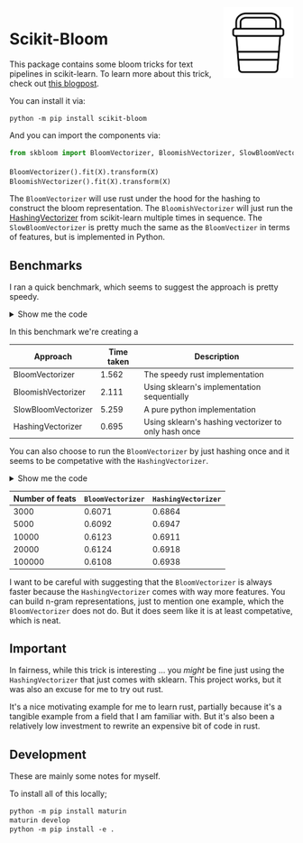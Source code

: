 <img src="icon.svg" width="125" height="125" align="right" />

# Scikit-Bloom 

This package contains some bloom tricks for text pipelines in scikit-learn. To learn more about this trick, check out [this blogpost](https://explosion.ai/blog/bloom-embeddings).

You can install it via:

```
python -m pip install scikit-bloom
```

And you can import the components via: 

```python
from skbloom import BloomVectorizer, BloomishVectorizer, SlowBloomVectorizer

BloomVectorizer().fit(X).transform(X)
BloomishVectorizer().fit(X).transform(X)
```

The `BloomVectorizer` will use rust under the hood for the hashing to construct the bloom representation. The `BloomishVectorizer` will just run the [HashingVectorizer](https://scikit-learn.org/stable/modules/generated/sklearn.feature_extraction.text.HashingVectorizer.html) from scikit-learn multiple times in sequence. The `SlowBloomVectorizer` is pretty much the same as the `BloomVectizer` in terms of features, but is implemented in Python.

## Benchmarks 

I ran a quick benchmark, which seems to suggest the approach is pretty speedy. 

<details>
    <summary>Show me the code</summary>

```python
import time
from datasets import load_dataset
from skbloom import BloomVectorizer, BloomishVectorizer, SlowBloomVectorizer
from sklearn.feature_extraction.text import HashingVectorizer

dataset = load_dataset("clinc_oos", "plus")
texts = dataset['train']['text'] * 10

trials = [BloomVectorizer(n_features=10_000), 
          BloomishVectorizer(n_features=10_000), 
          SlowBloomVectorizer(n_features=10_000), 
          HashingVectorizer(n_features=10_000)]

for trial in trials:
    tic = time.time()
    trial.fit_transform(texts)
    toc = time.time()
    print(f"{trial.__class_.__name__}: {toc - tic}")
```
</details>

In this benchmark we're creating a 

| Approach            | Time taken | Description 
| ------------------- | ---------- | ------------
| BloomVectorizer     | 1.562      | The speedy rust implementation
| BloomishVectorizer  | 2.111      | Using sklearn's implementation sequentially 
| SlowBloomVectorizer | 5.259      | A pure python implementation
| HashingVectorizer   | 0.695      | Using sklearn's hashing vectorizer to only hash once

You can also choose to run the `BloomVectorizer` by just hashing once and it seems to be competative with the `HashingVectorizer`. 

<details>
    <summary>Show me the code</summary>

```python
import time
from datasets import load_dataset
from skbloom import BloomVectorizer, BloomishVectorizer, SlowBloomVectorizer
from sklearn.feature_extraction.text import HashingVectorizer

dataset = load_dataset("clinc_oos", "plus")
texts = dataset['train']['text'] * 10

for feats in [3000, 5000, 10000, 20000, 100_000]:
    trials = [BloomVectorizer(n_hash=1, n_features=feats), HashingVectorizer(n_features=feats)]
    for trial in trials:
        tic = time.time()
        trial.fit_transform(texts)
        toc = time.time()
        print(f"{feats}: {trial.__class__.__name__}: {toc - tic}")

```
</details>

| Number of feats     | `BloomVectorizer` | `HashingVectorizer` 
| ------------------- | ----------------- | ------------
| 3000                | 0.6071            | 0.6864
| 5000                | 0.6092            | 0.6947
| 10000               | 0.6123            | 0.6911
| 20000               | 0.6124            | 0.6918
| 100000              | 0.6108            | 0.6938 


I want to be careful with suggesting that the `BloomVectorizer` is always faster 
because the `HashingVectorizer` comes with way more features. You can build n-gram representations, just to mention one example, which the `BloomVectorizer` does not do. But it does seem like it is at least competative, which is neat.

## Important 

In fairness, while this trick is interesting ... you _might_ be fine just using the `HashingVectorizer` that just comes with sklearn. This project works, but it was also an excuse for me to try out rust.

It's a nice motivating example for me to learn rust, partially because it's a tangible example from a field that I am familiar with. But it's also been a relatively low investment to rewrite an expensive bit of code in rust. 

## Development

These are mainly some notes for myself. 

To install all of this locally; 

```
python -m pip install maturin 
maturin develop
python -m pip install -e .
```
